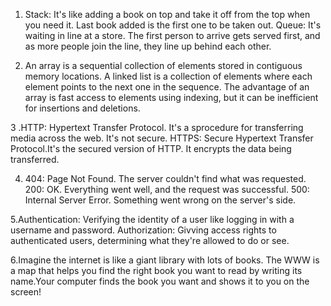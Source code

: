 1. Stack: It's like adding a book on top and take it off from the top when you need it. Last book added is the first one to be taken out.
Queue: It's waiting in line at a store. The first person to arrive gets served first, and as more people join the line, they line up behind each other. 

2. An array is a sequential collection of elements stored in contiguous memory locations. A linked list is a collection of elements where each element points to the next one in the sequence. The advantage of an array is fast access to elements using indexing, but it can be inefficient for insertions and deletions. 

3 .HTTP: Hypertext Transfer Protocol. It's a sprocedure for transferring media across the web. It's not secure.
HTTPS: Secure Hypertext Transfer Protocol.It's the secured version of HTTP. It encrypts the data being transferred.

4. 404: Page Not Found. The server couldn't find what was requested.
200: OK. Everything went well, and the request was successful.
500: Internal Server Error. Something went wrong on the server's side.

5.Authentication: Verifying the identity of a user like logging in with a username and password.
 Authorization: Givving access rights to authenticated users, determining what they're allowed to do or see.

6.Imagine the internet is like a giant library with lots of books. The WWW is a map that helps you find the right book you want to read by writing its name.Your computer finds the book you want and shows it to you on the screen!
